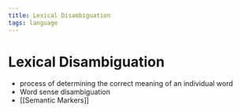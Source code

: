 ```yaml
---
title: Lexical Disambiguation
tags: language
---
```


# Lexical Disambiguation
- process of determining the correct meaning of an individual word
- Word sense disambiguation
- [[Semantic Markers]]


























































